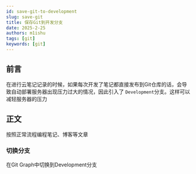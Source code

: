 ```yaml
---
id: save-git-to-development
slug: save-git
title: 保存Git到开发分支
date: 2025-2-25
authors: m1ishu
tags: [git]
keywords: [git]
---
```

<!-- truncate -->

## 前言

在进行云笔记记录的时候，如果每次开发了笔记都直接发布到Git仓库的话，会导致自动部署服务器出现压力过大的情况，因此引入了 `Development`分支。这样可以减轻服务器的压力

## 正文

按照正常流程编程笔记、博客等文章

### 切换分支

在Git Graph中切换到Development分支
